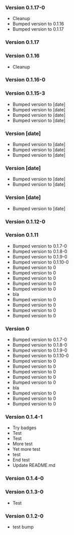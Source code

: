 ### Version 0.1.17-0
- Cleanup
- Bumped version to 0.1.16
- Bumped version to 0.1.17

### Version 0.1.17

### Version 0.1.16
- Cleanup

### Version 0.1.16-0

### Version 0.1.15-3
- Bumped version to [date]
- Bumped version to [date]
- Bumped version to [date]
- Bumped version to [date]

### Version [date]
- Bumped version to [date]
- Bumped version to [date]
- Bumped version to [date]

### Version [date]
- Bumped version to [date]
- Bumped version to [date]

### Version [date]
- Bumped version to [date]

### Version 0.1.12-0

### Version 0.1.11
- Bumped version to 0.1.7-0
- Bumped version to 0.1.8-0
- Bumped version to 0.1.9-0
- Bumped version to 0.1.10-0
- Bumped version to 0
- Bumped version to 0
- Bumped version to 0
- Bumped version to 0
- Bumped version to 0
- bla
- Bumped version to 0
- Bumped version to 0
- Bumped version to 0
- Bumped version to 0

### Version 0
- Bumped version to 0.1.7-0
- Bumped version to 0.1.8-0
- Bumped version to 0.1.9-0
- Bumped version to 0.1.10-0
- Bumped version to 0
- Bumped version to 0
- Bumped version to 0
- Bumped version to 0
- Bumped version to 0
- bla
- Bumped version to 0
- Bumped version to 0
- Bumped version to 0

### Version 0.1.4-1
- Try badges
- Test
- Test
- More test
- Yet more test
- test
- End test
- Update README.md

### Version 0.1.4-0

### Version 0.1.3-0
- Test

### Version 0.1.2-0

- test bump
